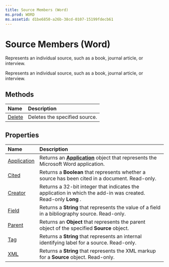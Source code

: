 ```yaml
---
title: Source Members (Word)
ms.prod: WORD
ms.assetid: d1be6850-a26b-38cd-0107-15199fdecb61
---
```



# Source Members (Word)
Represents an individual source, such as a book, journal article, or interview.

Represents an individual source, such as a book, journal article, or interview.


## Methods



|**Name**|**Description**|
|:-----|:-----|
|[Delete](source-delete-method-word.md)|Deletes the specified source.|

## Properties



|**Name**|**Description**|
|:-----|:-----|
|[Application](source-application-property-word.md)|Returns an  **[Application](application-object-word.md)** object that represents the Microsoft Word application.|
|[Cited](source-cited-property-word.md)|Returns a  **Boolean** that represents whether a source has been cited in a document. Read-only.|
|[Creator](source-creator-property-word.md)|Returns a 32-bit integer that indicates the application in which the add-in was created. Read-only  **Long** .|
|[Field](source-field-property-word.md)|Returns a  **String** that represents the value of a field in a bibliography source. Read-only.|
|[Parent](source-parent-property-word.md)|Returns an  **Object** that represents the parent object of the specified **Source** object.|
|[Tag](source-tag-property-word.md)|Returns a  **String** that represents an internal identifying label for a source. Read-only.|
|[XML](source-xml-property-word.md)|Returns a  **String** that represents the XML markup for a **Source** object. Read-only.|

